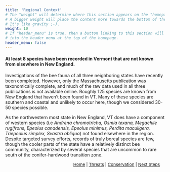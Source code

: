 ```yaml
---
title: 'Regional Context'
# The "weight" will determine where this section appears on the "homepage".
# A bigger weight will place the content more towards the bottom of the page.
# It's like gravity ;-).
weight: 10
# If "header_menu" is true, then a button linking to this section will be placed
# into the header menu at the top of the homepage.
header_menu: false
---
```

<div class="lead">
<h4> 
At least 8 species have been recorded in Vermont that are not known from elsewhere in New England. 
</h4> 
</div>

Investigations of the bee fauna of all three neighboring states have recently been completed. However, only the Massachusetts publication was taxonomically complete, and much of the raw data used in all three publications is not available online.  Roughly 125 species are known from New England that haven’t been found in VT. Many of these species are southern and coastal and unlikely to occur here, though we considered 30-50 species possible. 

As the northwestern most state in New England, VT does have a component of western species (i.e <i>Andrena chromotricha, Osmia texana, Megachile rugifrons, Epeolus canadensis, Epeolus minimus, Perdita maculigera, Triepeolus simplex, Svastra obliqua</i>) not found elsewhere in the region.  Despite targeted survey efforts, records of truly boreal species are few, though the cooler parts of the state have a relatively distinct bee community, characterized by several species that are uncommon to rare south of the conifer-hardwood transition zone. 


<p style="font-size: 10pt; text-align: right; margin-right: 3%"><a href="https://vtecostudies.github.io/SoBees_LandingPage/">Home</a> | <a href="https://vtecostudies.github.io/SoBees_Threats/">Threats</a> | <a href="https://vtecostudies.github.io/SoBees_Conservation/">Conservation</a> | <a href="https://vtecostudies.github.io/SoBees_Next_Steps/">Next Steps</a></p>